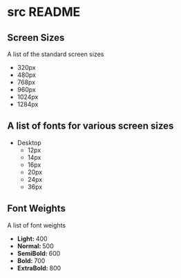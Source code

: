 <h1>src README</h1>
<h2>Screen Sizes</h2>
<p>A list of the standard screen sizes</p>
<ul>
    <li>320px</li>
    <li>480px</li>
    <li>768px</li>
    <li>960px</li>
    <li>1024px</li>
    <li>1284px</li>
</ul>
<h2>A list of fonts for various screen sizes</h2>
<ul>
    <li>Desktop
        <ul>
            <li>12px</li>
            <li>14px</li>
            <li>16px</li>
            <li>20px</li>
            <li>24px</li>
            <li>36px</li>
        </ul>
    </li>

</ul>
<h2>Font Weights</h2>
<p>A list of font weights</p>
<ul>
    <li><b>Light: </b> 400</li>
    <li><b>Normal: </b> 500</li>
    <li><b>SemiBold: </b> 600</li>
    <li><b>Bold: </b> 700</li>
    <li><b>ExtraBold: </b> 800</li>
</ul>
